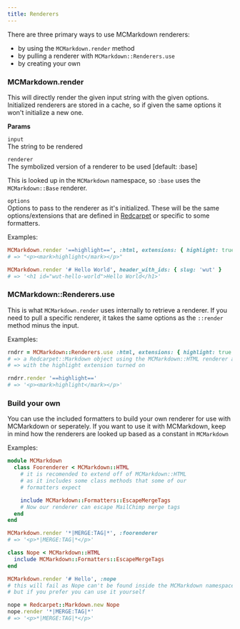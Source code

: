 ```yaml
---
title: Renderers
---
```


There are three primary ways to use MCMarkdown renderers:
- by using the `MCMarkdown.render` method
- by pulling a renderer with `MCMarkdown::Renderers.use`
- by creating your own

### MCMarkdown.render

This will directly render the given input string with the given options. Initialized renderers are stored in a cache, so if given the same options it won't initialize a new one.

**Params**

`input`  
The string to be rendered

`renderer`  
The symbolized version of a renderer to be used [default: :base]

This is looked up in the `MCMarkdown` namespace, so `:base` uses the `MCMarkdown::Base` renderer.

`options`  
Options to pass to the renderer as it's initialized. These will be the same options/extensions that are defined in [Redcarpet](https://github.com/vmg/redcarpet#and-its-like-really-simple-to-use) or specific to some formatters.

Examples:

```ruby
MCMarkdown.render '==highlight==', :html, extensions: { highlight: true }
# => "<p><mark>highlight</mark></p>"

MCMarkdown.render '# Hello World', header_with_ids: { slug: 'wut' }
# => '<h1 id="wut-hello-world">Hello World</h1>'
```


### MCMarkdown::Renderers.use

This is what `MCMarkdown.render` uses internally to retrieve a renderer. If you need to pull a specific renderer, it takes the same options as the `::render` method minus the input.

Examples:

```ruby
rndrr = MCMarkdown::Renderers.use :html, extensions: { highlight: true }
# => a Redcarpet::Markdown object using the MCMarkdown::HTML renderer and
# => with the highlight extension turned on

rndrr.render '==highlight=='
# => '<p><mark>highlight</mark></p>'
```


### Build your own

You can use the included formatters to build your own renderer for use with MCMarkdown or seperately. If you want to use it with MCMarkdown, keep in mind how the renderers are looked up based as a constant in `MCMarkdown`

Examples:

```ruby
module MCMarkdown
  class Foorenderer < MCMarkdown::HTML
    # it is recomended to extend off of MCMarkdown::HTML
    # as it includes some class methods that some of our
    # formatters expect

    include MCMarkdown::Formatters::EscapeMergeTags
    # Now our renderer can escape MailChimp merge tags
  end
end

MCMarkdown.render '*|MERGE:TAG|*', :foorenderer
# => '<p>*|MERGE:TAG|*</p>'
```


```ruby
class Nope < MCMarkdown::HTML
  include MCMarkdown::Formatters::EscapeMergeTags
end

MCMarkdown.render '# Hello', :nope
# this will fail as Nope can't be found inside the MCMarkdown namespace
# but if you prefer you can use it yourself

nope = Redcarpet::Markdown.new Nope
nope.render '*|MERGE:TAG|*'
# => '<p>*|MERGE:TAG|*</p>'
```
